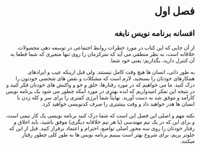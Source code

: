 <div dir="rtl">

# فصل اول

## افسانه برنامه نویس نابغه

از آن جایی که این کتاب در مورد خطرات روابط اجتماعی در توسعه دهی محصولات خلاقانه است، به نظر منطقی می آید که تمرکزمان را روی تنها متغیری که شما قطعا به آن کنترل دارید، بگذاریم: یعنی خود شما. 

به طور ذاتی، انسان ها هیچ وقت کامل نیستند. ولی قبل ازینکه عیب و ایرادهای همکارهای خودتان را بسنجید، لازم است که مشکلات و نقص های شخصی خودتون را درک کنید. ما می خواهیم که در مورد رفتارها، خلق و خو و واکنش های خودتان فکر کنید و در نتیجه این تفکر امیدواریم که ایده بهتری در مورد اینکه چطور می شود یک برنامه نویس کارآمد و موفق شد به دست آورید. نهایتاً شما انرژی کمتری را برای سر و کله زدن با انسان ها هدر خواهید داد و وقت بیشتری را صرف کدنویسی خواهید کرد. 

نکته مهم و اصلی این فصل این است که شما درک کنید برنامه نویسی یک کار تیمی است. و برای این که در یک تیم مهندسی (یا هر تیم خلاقانه دیگری) موفق باشید، باید اخلاق و رفتار خودتان را روی سه محور اصلی تواضع، احترام و اعتماد برقرار کنید. 
قبل از این که جلوتر بریم، برای شروع بهتر است ببینیم برنامه نویس ها به طور کلی چطور رفتار میکنند. 
</div>
